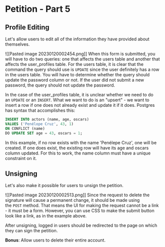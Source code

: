# Petition - Part 5

## Profile Editing

Let's allow users to edit all of the information they have provided about themselves.

![[Pasted image 20230120002454.png]]
When this form is submitted, you will have to do two queries: one that affects the users table and another that affects the user_profiles table. For the users table, it is clear that the command the query should use is `UPDATE` since the user definitely has a row in the users table. You will have to determine whether the query should update the password column or not. If the user did not submit a new password, the query should not update the password.

In the case of the user_profiles table, it is unclear whether we need to do an `UPDATE` or an `INSERT`. What we want to do is an "upsert" - we want to insert a row if one does not already exist and update it if it does. Postgres has syntax that accomplishes this:

```SQL
INSERT INTO actors (name, age, oscars)
VALUES ('Penélope Cruz', 43, 1)
ON CONFLICT (name)
DO UPDATE SET age = 43, oscars = 1;
```

In this example, if no row exists with the name 'Penélepe Cruz', one will be created. If one does exist, the existing row will have its age and oscars column updated. For this to work, the name column must have a unique constraint on it.

## Unsigning

Let's also make it possible for users to unsign the petition.

![[Pasted image 20230120002513.png]]
Since the request to delete the signature will cause a permanent change, it should be made using the `POST` method. That means the UI for making the request cannot be a link - it must be a form. However, you can use CSS to make the submit button look like a link, as in the example above.

After unsigning, logged in users should be redirected to the page on which they can sign the petition.

**Bonus**: Allow users to delete their entire account.